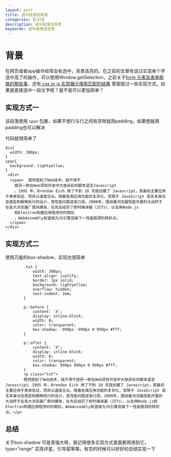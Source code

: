 ```yaml
---
layout: post
title: 选中段落加背景
categories: [CSS]
description: 选中段落加背景
keywords: 选中段落加背景
---
```


# 背景
在网页或者app操作经常会有选中，背景高亮的。在之前的文章有说过实现单个字选中高了的操作，可以使用Window.getSelection，之前关于[form 元素及表单能做的那些事](https://sunseekers.github.io/2021/01/09/form/)，还有[ css or js 实现展示搜索匹配的结果](https://sunseekers.github.io/2021/08/21/search/) 里面提过一些实现方式。如果是直接选中一段文字呢？是不是可以更加简单？

## 实现方式一
该段落使用 `span` 包裹，如果不想行与行之间有空隙就用padding，如果想就用padding也可以解决

代码就很简单了

```
div{
  width: 300px;
}
span{
  background: lightyellow;   
}
 <div>
  <span>  既然提到了Web技术，就不得不
    提另一款在Web项目开发中大放异彩的脚本语言Javascript
    。1995 年，Brendan Eich 用了不到 10 天就创建了 Javascript，其最初主要应用于表单验证，而非以速度见长。随着各类应用功能的复杂化，受限于 JavaScript 语言本身动态类型和解释执行的设计，其性能问题逐渐凸现。2008年，围绕着浏览器性能开展的大战终于在各大浏览器厂商间爆发，在先后经历了即时编译器（JITs），以及用Node.js
    和Electron构建应用程序的时期后
    ，WebAssembly有望成为JS引擎突破下一性能瓶颈的转折点。
  </span>
</div>
```

## 实现方式二
使用万能的box-shadow，实现也很简单

```
        .txt {
            width: 300px;
            text-align: justify;
            border: 1px solid;
            background: lightyellow;
            overflow: hidden;
            text-indent: 2em;
        }
        
        p::before {
            content: 'X';
            display: inline-block;
            width: 0;
            color: transparent;
            box-shadow: -999px -999px 0 999px #fff;
        }
        
        p::after {
            content: 'X';
            display: inline-block;
            width: 0;
            color: transparent;
            box-shadow: 999px 999px 0 999px #fff;
        }
        <p class="txt">
        既然提到了Web技术，就不得不提另一款在Web项目开发中大放异彩的脚本语言Javascript。1995 年，Brendan Eich 用了不到 10 天就创建了 Javascript，其最初主要应用于表单验证，而非以速度见长。随着各类应用功能的复杂化，受限于 JavaScript 语言本身动态类型和解释执行的设计，其性能问题逐渐凸现。2008年，围绕着浏览器性能开展的大战终于在各大浏览器厂商间爆发，在先后经历了即时编译器（JITs），以及用Node.js和Electron构建应用程序的时期后，WebAssembly有望成为JS引擎突破下一性能瓶颈的转折点。</p>
```

## 总结
关于box-shadow 可是真强大呀，我记得很多实现方式里面都用用到它，type=“range" 实现评星，引导窗等等。有空的时候可以好好的总结实现一下